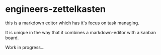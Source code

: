 # engineers-zettelkasten

this is a markdown editor which has it's focus on task managing.

It is unique in the way that it combines a markdown-editor with a kanban board.

Work in progress...
